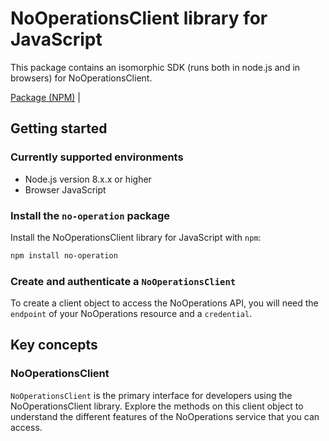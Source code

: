 # NoOperationsClient library for JavaScript

This package contains an isomorphic SDK (runs both in node.js and in browsers) for NoOperationsClient.



[Package (NPM)](https://www.npmjs.com/package/no-operation) |

## Getting started

### Currently supported environments

- Node.js version 8.x.x or higher
- Browser JavaScript


### Install the `no-operation` package

Install the NoOperationsClient library for JavaScript with `npm`:

```bash
npm install no-operation
```

### Create and authenticate a `NoOperationsClient`

To create a client object to access the NoOperations API, you will need the `endpoint` of your NoOperations resource and a `credential`.
## Key concepts

### NoOperationsClient

`NoOperationsClient` is the primary interface for developers using the NoOperationsClient library. Explore the methods on this client object to understand the different features of the NoOperations service that you can access.

